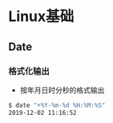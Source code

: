 <link rel="stylesheet" type="text/css" href="/auto-number.css">

# Linux基础

## Date

### 格式化输出

* 按年月日时分秒的格式输出
```bash
$ date "+%Y-%m-%d %H:%M:%S"
2019-12-02 11:16:52
```

